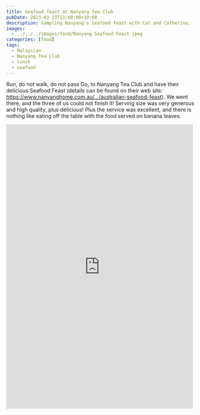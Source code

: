 ```yaml
---
title: Seafood feast at Nanyang Tea Club
pubDate: 2023-03-23T13:00:00+10:00
description: Sampling Nanyang's seafood feast with Cat and Catherine.
images:
  - ../../../images/food/Nanyang Seafood Feast.jpeg
categories: [food]
tags:
  - Malaysian
  - Nanyang Tea Club
  - lunch
  - seafood
---
```


Run, do not walk, do not pass Go, to Nanyang Tea Club and have their delicious Seafood Feast (details can be found on their web site: https://www.nanyanghome.com.au/.../australian-seafood-feast). We went there, and the three of us could not finish it! Serving size was very generous and high quality, plus delicious! Plus the service was excellent, and there is nothing like eating off the table with the food served on banana leaves.

<iframe src="https://www.facebook.com/plugins/post.php?href=https%3A%2F%2Fwww.facebook.com%2Fchris1.tham%2Fposts%2Fpfbid036Q8w4TntU7YH9VAP5qcuaSCa5LZ9Mt4865mXnhHekGMGK7NfhjaPfxGWdDUnmd71l&show_text=true&width=500" width="500" height="761" style="border:none;overflow:hidden" scrolling="no" frameborder="0" allowfullscreen="true" allow="autoplay; clipboard-write; encrypted-media; picture-in-picture; web-share"></iframe>
